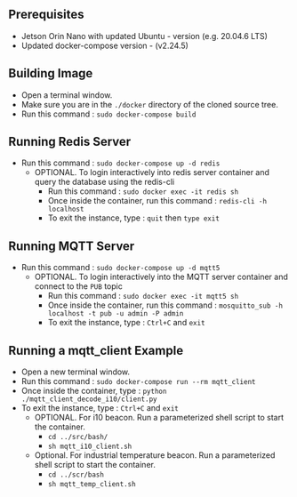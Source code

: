 Prerequisites
------------
- Jetson Orin Nano with updated Ubuntu - version (e.g. 20.04.6 LTS) 
- Updated docker-compose version - (v2.24.5)



Building Image
--------------
- Open a terminal window.
- Make sure you are in the `./docker` directory of the cloned source tree. 
- Run this command : `sudo docker-compose build`


Running Redis Server
--------------------
- Run this command : `sudo docker-compose up -d redis`
    - OPTIONAL. To login interactively into redis server container and query the database using the redis-cli
        - Run this command : `sudo docker exec -it redis sh`
        - Once inside the container, run this command : `redis-cli -h localhost`
        - To exit the instance, type : `quit` then `type exit`

Running MQTT Server
-------------------
- Run this command : `sudo docker-compose up -d mqtt5`
    - OPTIONAL. To login interactively into the MQTT server container and connect to the `PUB` topic 
        - Run this command : `sudo docker exec -it mqtt5 sh`
        - Once inside the container, run this command : `mosquitto_sub -h localhost -t pub -u admin -P admin`
        - To exit the instance, type : `Ctrl+C` and `exit`

Running a mqtt_client Example 
-------------------------------
- Open a new terminal window.
- Run this command : `sudo docker-compose run --rm mqtt_client`
- Once inside the container, type : `python ./mqtt_client_decode_i10/client.py`
- To exit the instance, type : `Ctrl+C` and `exit`
    - OPTIONAL. For i10 beacon. Run a parameterized shell script to start the container. 
        - `cd ../src/bash/`
        - `sh mqtt_i10_client.sh`
    - Optional. For industrial temperature beacon. Run a parameterized shell script to start the container.
        - `cd ../scr/bash`
        - `sh mqtt_temp_client.sh` 
